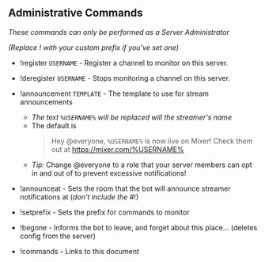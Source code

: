 ## Administrative Commands
_These commands can only be performed as a Server Administrator_

_(Replace ! with your custom prefix if you've set one)_

* !register `USERNAME` - Register a channel to monitor on this server.

* !deregister `USERNAME` - Stops monitoring a channel on this server.

* !announcement `TEMPLATE` - The template to use for stream announcements
  + _The text `%USERNAME%` will be replaced will the streamer's name_
  + The default is 
    > Hey @everyone, `%USERNAME%` is now live on Mixer! Check them out at https://mixer.com/%USERNAME%
  + _Tip:_ Change @everyone to a role that your server members can opt in and out of to prevent excessive notifications!

* !announceat - Sets the room that the bot will announce streamer notifications at (_don't include the #_!)

* !setprefix - Sets the prefix for commands to monitor

* !begone - Informs the bot to leave, and forget about this place... (deletes config from the server)

* !commands - Links to this document